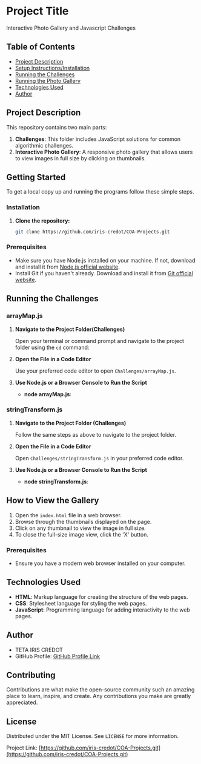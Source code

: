 # Project Title

Interactive Photo Gallery and Javascript Challenges

## Table of Contents

- [Project Description](#project-description)
- [Setup Instructions/Installation](#setup-instructions)
- [Running the Challenges](#running-the-challenges)
- [Running the Photo Gallery](#running-the-photo-gallery)
- [Technologies Used](#technologies-used)
- [Author](#author)

## Project Description

This repository contains two main parts:
1. **Challenges**: This folder includes JavaScript solutions for common algorithmic challenges.
2. **Interactive Photo Gallery**: A responsive photo gallery that allows users to view images in full size by clicking on thumbnails.
## Getting Started

To get a local copy up and running the programs follow these simple steps.
### Installation
1. **Clone the repository:**
   ```sh
   git clone https://github.com/iris-credot/COA-Projects.git
  ### Prerequisites

- Make sure you have Node.js installed on your machine. If not, download and install it from [Node.js official website](https://nodejs.org/).
- Install Git if you haven't already. Download and install it from [Git official website](https://git-scm.com/downloads).

## Running the Challenges

### arrayMap.js

1. **Navigate to the Project Folder(Challenges)**

   Open your terminal or command prompt and navigate to the project folder using the `cd` command:


2. **Open the File in a Code Editor**

   Use your preferred code editor to open `Challenges/arrayMap.js`.

3. **Use Node.js or a Browser Console to Run the Script**

   - **node arrayMap.js**:
   
### stringTransform.js

1. **Navigate to the Project Folder (Challenges)**

   Follow the same steps as above to navigate to the project folder.

2. **Open the File in a Code Editor**

   Open `Challenges/stringTransform.js` in your preferred code editor.

3. **Use Node.js or a Browser Console to Run the Script**

   - **node stringTransform.js**:

## How to View the Gallery

1. Open the `index.html` file in a web browser.
2. Browse through the thumbnails displayed on the page.
3. Click on any thumbnail to view the image in full size.
4. To close the full-size image view, click the 'X' button.
### Prerequisites

- Ensure you have a modern web browser installed on your computer.

## Technologies Used

- **HTML**: Markup language for creating the structure of the web pages.
- **CSS**: Stylesheet language for styling the web pages.
- **JavaScript**: Programming language for adding interactivity to the web pages.



## Author

- TETA IRIS CREDOT
- GitHub Profile: [GitHub Profile Link](https://github.com/iris-credot)



## Contributing

Contributions are what make the open-source community such an amazing place to learn, inspire, and create. Any contributions you make are greatly appreciated.

## License

Distributed under the MIT License. See `LICENSE` for more information.

Project Link: [https://github.com/iris-credot/COA-Projects.git](https://github.com/iris-credot/COA-Projects.git)
